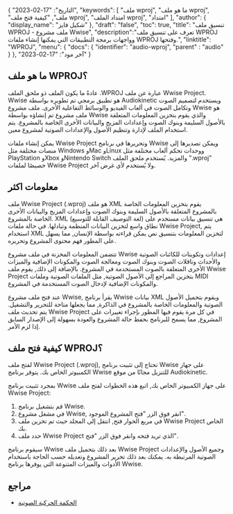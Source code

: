 {
"التاريخ": "17-02-2023",
  "keywords": [
"ملف wproj",
"ما هو ملف wproj",
"ملف",
"كيفية فتح ملف wproj",
"امتداد الملف wproj",
"امتداد"
],
  "author": {
"display_name": "شكيل فايز"
},
"draft": "false",
"toc": true,
"title": "تنسيق ملف WPROJ - ملف مشروع Wwise",
  "description":"تعرف على تنسيق ملف WPROJ وواجهات برمجة التطبيقات التي يمكنها إنشاء ملفات WPROJ وفتحها.",
"linktitle": "WPROJ",
  "menu": {
    "docs": {
      "identifier": "audio-wproj",
"parent" : "audio"
}
},
"آخر مود": "17-02-2023"
}

## ما هو ملف WPROJ؟

عادةً ما يكون الملف ذو ملحق الملف .WPROJ عبارة عن ملف Wwise Project. Wwise هو تطبيق برمجي تم تطويره بواسطة Audiokinetic ويستخدم لتصميم الصوت وتكامل الصوت في ألعاب الفيديو والوسائط التفاعلية الأخرى. ملف مشروع Wwise هو ملف مشروع تم إنشاؤه بواسطة Wwise والذي يقوم بتخزين المعلومات المتعلقة بالأصول السليمة وبنوك الصوت وإعدادات المزيج والبيانات الأخرى الخاصة بالمشروع. يتم استخدام الملف لإدارة وتنظيم الأصول والإعدادات الصوتية لمشروع معين.

يمكن إنشاء ملفات Wwise Project وتحريرها في برنامج Wwise ويمكن تصديرها إلى منصات مختلفة مثل Windows وMac وLinux ووحدات تحكم ألعاب مختلفة مثل PlayStation وXbox وNintendo Switch والمزيد. يُستخدم ملحق الملف ".wproj" خصيصًا لملفات Wwise Project ولا يُستخدم لأي غرض آخر.

## معلومات اكثر

ملف Wwise Project (.wproj) هو ملف XML يقوم بتخزين المعلومات الخاصة بالمشروع المتعلقة بالأصول السليمة وبنوك الصوت وإعدادات المزيج والبيانات الأخرى الخاصة بالمشروع. XML (لغة التوصيف القابلة للتوسيع) هي تنسيق بيانات مستخدم على نطاق واسع لتخزين البيانات المنظمة وتبادلها. في حالة ملفات Wwise Project, يتم استخدام XML لتخزين المعلومات بتنسيق نص يمكن قراءته بواسطة الإنسان, مما يسهل على المطور فهم محتوى المشروع وتحريره.

تتضمن المعلومات المخزنة في ملف مشروع Wwise إعدادات وتكوينات للكائنات الصوتية والأحداث وناقلات الصوت وبنوك الصوت ومعالجة الصوت والمكونات الإضافية والميزات الأخرى المتعلقة بالصوت المستخدمة في المشروع. بالإضافة إلى ذلك, يقوم ملف Wwise Project بتخزين المراجع إلى الأصول الصوتية, مثل الملفات الصوتية وملفات MIDI والمكونات الإضافية لإدخال الصوت المستخدمة في المشروع.

عند فتح ملف مشروع Wwise, يقرأ برنامج Wwise بيانات XML ويقوم بتحميل الأصول الصوتية والمعلومات الخاصة بالمشروع في الذاكرة, مما يجعلها متاحة للتحرير والتشغيل. يتم تحديث ملف Wwise Project في كل مرة يقوم فيها المطور بإجراء تغييرات على المشروع, مما يسمح للبرنامج بحفظ حالة المشروع والعودة بسهولة إلى الإصدار السابق إذا لزم الأمر.

## كيفية فتح ملف WPROJ؟

لفتح ملف Wwise Project (.wproj), تحتاج إلى تثبيت برنامج Wwise على جهاز الكمبيوتر الخاص بك. يتوفر برنامج Wwise للتنزيل مجانًا من موقع Audiokinetic.

بمجرد تثبيت برنامج Wwise على جهاز الكمبيوتر الخاص بك, اتبع هذه الخطوات لفتح ملف Wwise Project:

1. قم بتشغيل برنامج Wwise.
2. في مشغل مشروع Wwise, انقر فوق الزر "فتح المشروع الموجود".
3. في مربع الحوار فتح, انتقل إلى المجلد حيث تم تخزين ملف Wwise Project الخاص بك.
4. حدد ملف Wwise Project الذي تريد فتحه وانقر فوق الزر "فتح".

سيقوم برنامج Wwise بعد ذلك بتحميل ملف Wwise Project وجميع الأصول والإعدادات الصوتية المرتبطة به. يمكنك بعد ذلك تحرير المشروع وتعديله حسب الحاجة باستخدام الأدوات والميزات المتنوعة التي يوفرها برنامج Wwise.

## مراجع
* [الحكمة الحركية الصوتية](https://en.wikipedia.org/wiki/Audiokinetic_Wwise)

